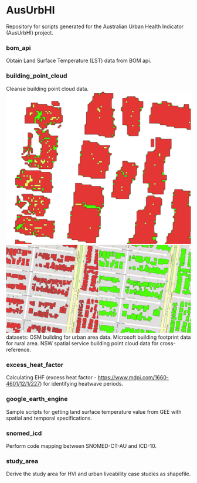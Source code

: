 # AusUrbHI
Repository for scripts generated for the Australian Urban Health Indicator (AusUrbHI) project.

### bom_api
Obtain Land Surface Temperature (LST) data from BOM api.

### building_point_cloud
Cleanse building point cloud data.
![alt text](building_point_cloud/img/demo.png)
![alt text](building_point_cloud/img/comparison.png)
datasets:
OSM building for urban area data.
Microsoft building footprint data for rural area.
NSW spatial service building point cloud data for cross-reference.

### excess_heat_factor
Calculating EHF (excess heat factor - https://www.mdpi.com/1660-4601/12/1/227) for identifying heatwave periods.

### google_earth_engine
Sample scripts for getting land surface temperature value from GEE with spatial and temporal specifications.

### snomed_icd
Perform code mapping between SNOMED-CT-AU and ICD-10.

### study_area
Derive the study area for HVI and urban liveability case studies as shapefile.  
